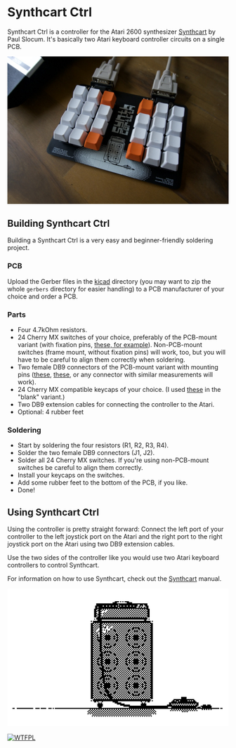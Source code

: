 # Synthcart Ctrl

Synthcart Ctrl is a controller for the Atari 2600 synthesizer [Synthcart](http://www.qotile.net/synth.html) by Paul Slocum. It's basically two Atari keyboard controller circuits on a single PCB.

![Synthcart Ctrl](images/synthcart-ctrl.jpg)

## Building Synthcart Ctrl

Building a Synthcart Ctrl is a very easy and beginner-friendly soldering project.

### PCB

Upload the Gerber files in the [kicad](kicad) directory (you may want to zip the whole `gerbers` directory for easier handling) to a PCB manufacturer of your choice and order a PCB.

### Parts

* Four 4.7kOhm resistors.
* 24 Cherry MX switches of your choice, preferably of the PCB-mount variant (with fixation pins, [these, for example](https://www.mouser.com/ProductDetail/540-MX1A-11NW)). Non-PCB-mount switches (frame mount, without fixation pins) will work, too, but you will have to be careful to align them correctly when soldering.
* Two female DB9 connectors of the PCB-mount variant with mounting pins ([these](https://www.mouser.com/ProductDetail/571-2311765-1), [these](https://www.reichelt.de/d-sub-buchse-9-polig-gewinkelt-rm-9-4-gedr-d-sub-bu-09gwc-p113921.html), or any connector with similar measurements will work).
* 24 Cherry MX compatible keycaps of your choice. (I used [these](https://www.aliexpress.com/item/32987364794.html?spm=a2g0s.9042311.0.0.27424c4dBs286T) in the "blank" variant.)
* Two DB9 extension cables for connecting the controller to the Atari.
* Optional: 4 rubber feet

### Soldering

* Start by soldering the four resistors (R1, R2, R3, R4).
* Solder the two female DB9 connectors (J1, J2).
* Solder all 24 Cherry MX switches. If you're using non-PCB-mount switches be careful to align them correctly.
* Install your keycaps on the switches.
* Add some rubber feet to the bottom of the PCB, if you like.
* Done!

## Using Synthcart Ctrl

Using the controller is pretty straight forward: Connect the left port of your controller to the left joystick port on the Atari and the right port to the right joystick port on the Atari using two DB9 extension cables.

Use the two sides of the controller like you would use two Atari keyboard controllers to control Synthcart.

For information on how to use Synthcart, check out the [Synthcart](http://www.qotile.net/synth.html) manual.


![pcb artwork](images/apc.png)


[![WTFPL](http://www.wtfpl.net/wp-content/uploads/2012/12/wtfpl-badge-4.png)](http://www.wtfpl.net)